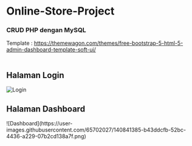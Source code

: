 # Online-Store-Project
<h3>CRUD PHP dengan MySQL</h3>

Template : https://themewagon.com/themes/free-bootstrap-5-html-5-admin-dashboard-template-soft-ui/
<br><br>

<h2>Halaman Login</h2>

![Login](https://user-images.githubusercontent.com/65702027/140840770-f0db153c-b28a-450a-97f5-26be33ef83e2.png)

<h2>Halaman Dashboard</h2>
![Dashboard](https://user-images.githubusercontent.com/65702027/140841385-b43ddcfb-52bc-4436-a229-07b2cd138a7f.png)
